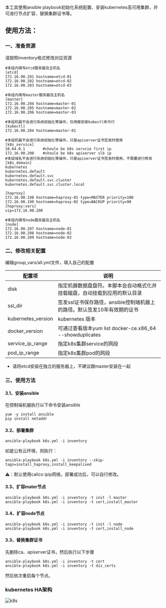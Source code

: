 本工具使用ansible playbook初始化系统配置、安装kubernetes高可用集群，并可进行节点扩容、替换集群证书等。



## 使用方法：

### 一、准备资源

请按照inventory格式修改对应资源

```
#本组内填写etcd服务器及主机名
[etcd]
172.16.90.201 hostname=etcd-01
172.16.90.202 hostname=etcd-02
172.16.90.203 hostname=etcd-03

#本组内填写master服务器及主机名
[master]
172.16.90.204 hostname=master-01
172.16.90.205 hostname=master-02
172.16.90.206 hostname=master-03

#本组机器不会进行系统初始化等操作，仅用做安装kubectl命令行
[kubectl]
172.16.90.204 hostname=master-01

#本组机器不会进行系统初始化等操作，只是apiserver证书签发时使用
[k8s_service]
10.64.0.1        #shoule be k8s servcie first ip
172.16.90.200    #shoule be k8s apiserver slb ip
#本组域名不会进行系统初始化等操作，只是apiserver证书签发时使用，不需要进行修改
[k8s_domain]
kubernetes
kubernetes.default
kubernetes.default.svc
kubernetes.default.svc.cluster
kubernetes.default.svc.cluster.local

[haproxy]
172.16.90.198 hostname=haproxy-01 type=MASTER priority=100
172.16.90.199 hostname=haproxy-02 type=BACKUP priority=90
[haproxy:vars]
vip=172.16.90.200

#本组内填写node服务器及主机名
[node]
172.16.90.207 hostname=node-01
172.16.90.208 hostname=node-02
172.16.90.209 hostname=node-03
```



###  二、修改相关配置

编辑group_vars/all.yml文件，填入自己的配置

| 配置项             | 说明                                                         |
| ------------------ | ------------------------------------------------------------ |
| disk               | 指定机器数据盘盘符。本脚本会自动格式化并挂载磁盘，自动挂载到应用的默认目录 |
| ssl_dir            | 签发ssl证书保存路径，ansible控制端机器上的路径。默认签发10年有效期的证书 |
| kubernetes_version | kubernetes 版本                                              |
| docker_version     | 可通过查看版本yum list docker-ce.x86_64 --showduplicates     |
| service_ip_range   | 指定k8s集群service的网段                                     |
| pod_ip_range       | 指定k8s集群pod的网段                                         |

- 请将etcd安装在独立的服务器上，不建议跟master安装在一起




### 三、使用方法

#### 3.1、安装ansible

在控制端机器执行以下命令安装ansible

```
yum -y install ansible
pip install netaddr
```

#### 3.2、部署集群

```
ansible-playbook k8s.yml -i inventory
```

如是公有云环境，则执行：

```
ansible-playbook k8s.yml -i inventory --skip-tags=install_haproxy,install_keepalived
```

⚠️：默认使用calico ipip网络，部署成功后，可以自行修改。

#### 3.3、扩容mater节点

```
ansible-playbook k8s.yml -i inventory -t init -l master
ansible-playbook k8s.yml -i inventory -t cert,install_master 
```

#### 3.4、扩容node节点

```
ansible-playbook k8s.yml -i inventory -t init -l node
ansible-playbook k8s.yml -i inventory -t cert,install_node
```

#### 3.3、替换集群证书

先删除ca、apiserver证书，然后执行以下步骤

```
ansible-playbook k8s.yml -i inventory -t cert
ansible-playbook k8s.yml -i inventory -t dis_certs
```

然后依次重启每个节点。

### kubernetes HA架构

![k8s](kubernetes.png)


